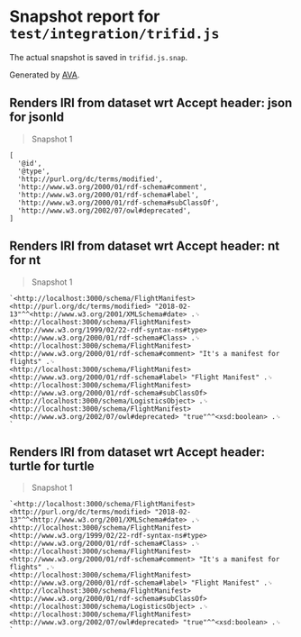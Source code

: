 # Snapshot report for `test/integration/trifid.js`

The actual snapshot is saved in `trifid.js.snap`.

Generated by [AVA](https://ava.li).

## Renders IRI from dataset wrt Accept header: json for jsonld

> Snapshot 1

    [
      '@id',
      '@type',
      'http://purl.org/dc/terms/modified',
      'http://www.w3.org/2000/01/rdf-schema#comment',
      'http://www.w3.org/2000/01/rdf-schema#label',
      'http://www.w3.org/2000/01/rdf-schema#subClassOf',
      'http://www.w3.org/2002/07/owl#deprecated',
    ]

## Renders IRI from dataset wrt Accept header: nt for nt

> Snapshot 1

    `<http://localhost:3000/schema/FlightManifest> <http://purl.org/dc/terms/modified> "2018-02-13"^^<http://www.w3.org/2001/XMLSchema#date> .␊
    <http://localhost:3000/schema/FlightManifest> <http://www.w3.org/1999/02/22-rdf-syntax-ns#type> <http://www.w3.org/2000/01/rdf-schema#Class> .␊
    <http://localhost:3000/schema/FlightManifest> <http://www.w3.org/2000/01/rdf-schema#comment> "It's a manifest for flights" .␊
    <http://localhost:3000/schema/FlightManifest> <http://www.w3.org/2000/01/rdf-schema#label> "Flight Manifest" .␊
    <http://localhost:3000/schema/FlightManifest> <http://www.w3.org/2000/01/rdf-schema#subClassOf> <http://localhost:3000/schema/LogisticsObject> .␊
    <http://localhost:3000/schema/FlightManifest> <http://www.w3.org/2002/07/owl#deprecated> "true"^^<xsd:boolean> .␊
    `

## Renders IRI from dataset wrt Accept header: turtle for turtle

> Snapshot 1

    `<http://localhost:3000/schema/FlightManifest> <http://purl.org/dc/terms/modified> "2018-02-13"^^<http://www.w3.org/2001/XMLSchema#date> .␊
    <http://localhost:3000/schema/FlightManifest> <http://www.w3.org/1999/02/22-rdf-syntax-ns#type> <http://www.w3.org/2000/01/rdf-schema#Class> .␊
    <http://localhost:3000/schema/FlightManifest> <http://www.w3.org/2000/01/rdf-schema#comment> "It's a manifest for flights" .␊
    <http://localhost:3000/schema/FlightManifest> <http://www.w3.org/2000/01/rdf-schema#label> "Flight Manifest" .␊
    <http://localhost:3000/schema/FlightManifest> <http://www.w3.org/2000/01/rdf-schema#subClassOf> <http://localhost:3000/schema/LogisticsObject> .␊
    <http://localhost:3000/schema/FlightManifest> <http://www.w3.org/2002/07/owl#deprecated> "true"^^<xsd:boolean> .␊
    `
